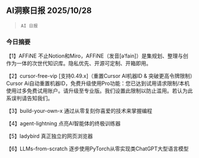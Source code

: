## AI洞察日报 2025/10/28

>  `AI 日报` 

### 今日摘要

【1】AFFiNE
不止Notion和Miro，AFFiNE（发音[ə‘fain]）是集规划、整理与创作为一体的次世代知识库。隐私优先、开源可定制、开箱即用。

【2】cursor-free-vip
[支持0.49.x]（重置Cursor AI机器ID & 突破更高令牌限制）Cursor Ai自动重置机器ID，免费升级使用Pro功能：您已达到试用请求限制/本机使用过多免费试用账户。请升级至专业版。我们设置此限制以防止滥用。若认为此系误判请告知我们。

【3】build-your-own-x
通过从零复刻你喜爱的技术来掌握编程

【4】agent-lightning
点亮AI智能体的终极训练器

【5】ladybird
真正独立的网页浏览器

【6】LLMs-from-scratch
逐步使用PyTorch从零实现类ChatGPT大型语言模型

